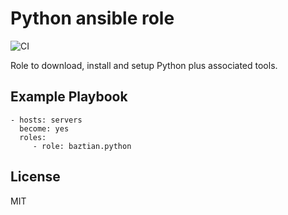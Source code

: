 Python ansible role
===================

![CI](https://github.com/baztian/ansible-python/workflows/CI/badge.svg)

Role to download, install and setup Python plus associated tools.

Example Playbook
----------------

    - hosts: servers
      become: yes
      roles:
         - role: baztian.python

License
-------

MIT
